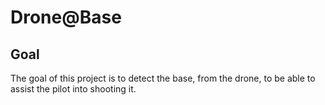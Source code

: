 
# Drone@Base

## Goal

The goal of this project is to detect the base, from the drone, to be able to assist the pilot into shooting it.

